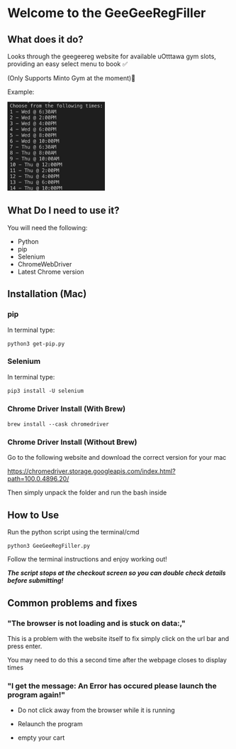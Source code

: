 # Welcome to the GeeGeeRegFiller

## What does it do?

Looks through the geegeereg website for available uOtttawa gym slots, providing an easy select menu to book ✅

(Only Supports Minto Gym at the moment)🚨

Example:

<img src="list.png"
     alt="list"
     style="height: 200px; width: 220px;" />

## What Do I need to use it?

You will need the following:

- Python
- pip
- Selenium
- ChromeWebDriver
- Latest Chrome version

## Installation (Mac)

### pip

In terminal type:

```
python3 get-pip.py
```

### Selenium

In terminal type:

```
pip3 install -U selenium
```

### Chrome Driver Install (With Brew)

```
brew install --cask chromedriver
```

### Chrome Driver Install (Without Brew)

Go to the following website and download the correct version for your mac

<https://chromedriver.storage.googleapis.com/index.html?path=100.0.4896.20/>

Then simply unpack the folder and run the bash inside

## How to Use

Run the python script using the terminal/cmd

```
python3 GeeGeeRegFiller.py
```

Follow the terminal instructions and enjoy working out!

***The script stops at the checkout screen so you can double check details before submitting!***

## Common problems and fixes

### "The browser is not loading and is stuck on data:,"

This is a problem with the website itself to fix simply click on the url bar and press enter.

You may need to do this a second time after the webpage closes to display times

### "I get the message: An Error has occured please launch the program again!"

- Do not click away from the browser while it is running

- Relaunch the program

- empty your cart 
